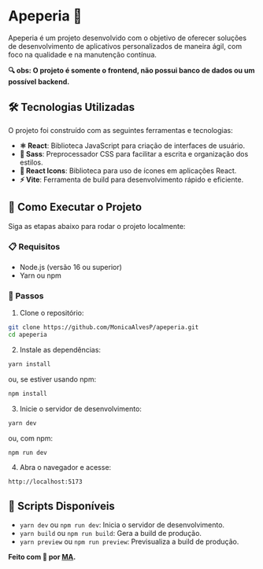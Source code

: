 # Apeperia 🚀

Apeperia é um projeto desenvolvido com o objetivo de oferecer soluções de desenvolvimento de aplicativos personalizados de maneira ágil, com foco na qualidade e na manutenção contínua.

**🔍 obs: O projeto é somente o frontend, não possui banco de dados ou um possível backend.**

## 🛠️ Tecnologias Utilizadas

O projeto foi construído com as seguintes ferramentas e tecnologias:

- **⚛️ React**: Biblioteca JavaScript para criação de interfaces de usuário.
- **🎨 Sass**: Preprocessador CSS para facilitar a escrita e organização dos estilos.
- **🔣 React Icons**: Biblioteca para uso de ícones em aplicações React.
- **⚡ Vite**: Ferramenta de build para desenvolvimento rápido e eficiente.

## 🚀 Como Executar o Projeto

Siga as etapas abaixo para rodar o projeto localmente:

### 📋 Requisitos

- Node.js (versão 16 ou superior)
- Yarn ou npm

### 📝 Passos

1. Clone o repositório:
  ```sh
  git clone https://github.com/MonicaAlvesP/apeperia.git
  cd apeperia
  ```

2. Instale as dependências:
  ```sh
  yarn install
  ```
  ou, se estiver usando npm:
  ```sh
  npm install
  ```

3. Inicie o servidor de desenvolvimento:
  ```sh
  yarn dev
  ```
  ou, com npm:
  ```sh
  npm run dev
  ```

4. Abra o navegador e acesse:
  ```
  http://localhost:5173
  ```

## 📜 Scripts Disponíveis

- `yarn dev` ou `npm run dev`: Inicia o servidor de desenvolvimento.
- `yarn build` ou `npm run build`: Gera a build de produção.
- `yarn preview` ou `npm run preview`: Previsualiza a build de produção.

**Feito com 💙 por [MA](https://github.com/MonicaAlvesP).**